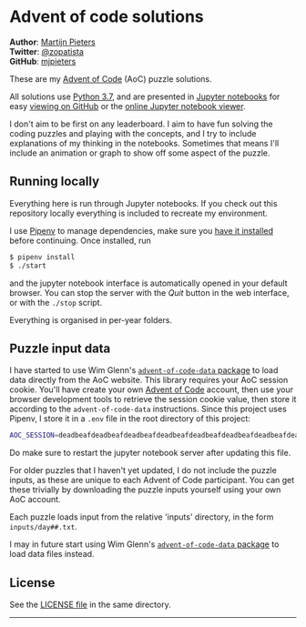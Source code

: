 # Advent of code solutions

**Author**: [Martijn Pieters](https://www.zopatista.com)  
**Twitter**: [@zopatista](https://twitter.com/zopatista)  
**GitHub**: [mjpieters](https://github.com/mjpieters)  

These are my [Advent of Code][AoC] (AoC) puzzle solutions.

All solutions use [Python 3.7][pydotorg], and are presented in [Jupyter notebooks][jupyter] for easy [viewing on GitHub][github] or the [online Jupyter notebook viewer][nbviewer].

I don't aim to be first on any leaderboard. I aim to have fun solving the coding puzzles and playing with the concepts, and I try to include explanations of my thinking in the notebooks. Sometimes that means I'll include an animation or graph to show off some aspect of the puzzle.

## Running locally

Everything here is run through Jupyter notebooks. If you check out this repository locally everything is included to recreate my environment.

I use [Pipenv][pipenv] to manage dependencies, make sure you [have it installed][pipenv_install] before continuing. Once installed, run

```sh
$ pipenv install
$ ./start
```

and the jupyter notebook interface is automatically opened in your default browser. You can stop the server with the *Quit* button in the web interface, or with the `./stop` script.

Everything is organised in per-year folders.

## Puzzle input data

I have started to use Wim Glenn's [`advent-of-code-data` package][aocdata] to load data directly from the AoC website. This library requires your AoC session cookie. You'll have create your own [Advent of Code][AoC] account, then use your browser development tools to retrieve the session cookie value, then store it according to the `advent-of-code-data` instructions. Since this project uses Pipenv, I store it in a `.env` file in the root directory of this project:

```sh
AOC_SESSION=deadbeafdeadbeafdeadbeafdeadbeafdeadbeafdeadbeafdeadbeafdeadbeaf
```

Do make sure to restart the jupyter notebook server after updating this file.

For older puzzles that I haven't yet updated, I do not include the puzzle inputs, as these are unique to each Advent of Code participant. You can get these trivially by downloading the puzzle inputs yourself using your own AoC account.

Each puzzle loads input from the relative 'inputs' directory, in the form `inputs/day##.txt`.

I may in future start using Wim Glenn's [`advent-of-code-data` package][aocdata] to load data files instead.

## License

See the [LICENSE file](LICENSE) in the same directory.

---

[jupyter]: http://jupyter.org/
[AoC]: https://adventofcode.com/
[pydotorg]: https://python.org
[github]: https://github.com/mjpieters/adventofcode/tree/master/
[nbviewer]: https://nbviewer.jupyter.org/github/mjpieters/adventofcode/tree/master/
[pipenv]: https://pipenv.readthedocs.io/
[pipenv_install]: https://pipenv.readthedocs.io/en/latest/install/#installing-pipenv
[aocdata]: https://pypi.org/project/advent-of-code-data/
